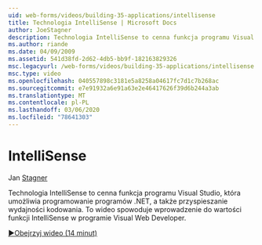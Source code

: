 ```yaml
---
uid: web-forms/videos/building-35-applications/intellisense
title: Technologia IntelliSense | Microsoft Docs
author: JoeStagner
description: Technologia IntelliSense to cenna funkcja programu Visual Studio, która umożliwia programowanie programów .NET, a także przyspieszanie wydajności kodowania. To wideo zostanie wprowadzone...
ms.author: riande
ms.date: 04/09/2009
ms.assetid: 541d38fd-2d62-4db5-bb9f-182163829326
msc.legacyurl: /web-forms/videos/building-35-applications/intellisense
msc.type: video
ms.openlocfilehash: 040557898c3181e5a8258a04617fc7d1c7b268ac
ms.sourcegitcommit: e7e91932a6e91a63e2e46417626f39d6b244a3ab
ms.translationtype: MT
ms.contentlocale: pl-PL
ms.lasthandoff: 03/06/2020
ms.locfileid: "78641303"
---
```

# <a name="intellisense"></a>IntelliSense

Jan [Stagner](https://github.com/JoeStagner)

Technologia IntelliSense to cenna funkcja programu Visual Studio, która umożliwia programowanie programów .NET, a także przyspieszanie wydajności kodowania. To wideo spowoduje wprowadzenie do wartości funkcji IntelliSense w programie Visual Web Developer.

[&#9654;Obejrzyj wideo (14 minut)](https://channel9.msdn.com/Blogs/ASP-NET-Site-Videos/intellisense)
